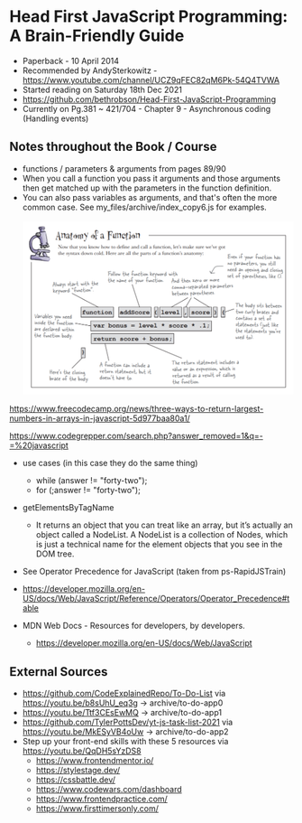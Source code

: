 # Head First JavaScript Programming: A Brain-Friendly Guide

- Paperback - 10 April 2014
- Recommended by AndySterkowitz - https://www.youtube.com/channel/UCZ9qFEC82qM6Pk-54Q4TVWA
- Started reading on Saturday 18th Dec 2021
- https://github.com/bethrobson/Head-First-JavaScript-Programming
- Currently on Pg.381 ~ 421/704 - Chapter 9 - Asynchronous coding (Handling events)

## Notes throughout the Book / Course

- functions / parameters & arguments from pages 89/90
- When you call a function you pass it arguments and those arguments then get matched up with the parameters in the function definition.
- You can also pass variables as arguments, and that's often the more common case. See my_files/archive/index_copy6.js for examples.<br/><br/>
  ![](./AnatomyofaFunction.png)

https://www.freecodecamp.org/news/three-ways-to-return-largest-numbers-in-arrays-in-javascript-5d977baa80a1/

https://www.codegrepper.com/search.php?answer_removed=1&q=-=%20javascript

- use cases (in this case they do the same thing)

  - while (answer != "forty-two");
  - for (;answer != "forty-two");

- getElementsByTagName

  - It returns an object that you can treat like an array,
    but it’s actually an object called a NodeList. A NodeList is a collection of Nodes, which is just a technical name
    for the element objects that you see in the DOM tree.

- See Operator Precedence for JavaScript (taken from ps-RapidJSTrain)
- https://developer.mozilla.org/en-US/docs/Web/JavaScript/Reference/Operators/Operator_Precedence#table

- MDN Web Docs - Resources for developers, by developers.
  - https://developer.mozilla.org/en-US/docs/Web/JavaScript

## External Sources

- https://github.com/CodeExplainedRepo/To-Do-List via https://youtu.be/b8sUhU_eq3g -> archive/to-do-app0
- https://youtu.be/Ttf3CEsEwMQ -> archive/to-do-app1
- https://github.com/TylerPottsDev/yt-js-task-list-2021 via https://youtu.be/MkESyVB4oUw -> archive/to-do-app2
- Step up your front-end skills with these 5 resources via https://youtu.be/QqDH5sYzDS8
  - https://www.frontendmentor.io/
  - https://stylestage.dev/
  - https://cssbattle.dev/
  - https://www.codewars.com/dashboard
  - https://www.frontendpractice.com/
  - https://www.firsttimersonly.com/